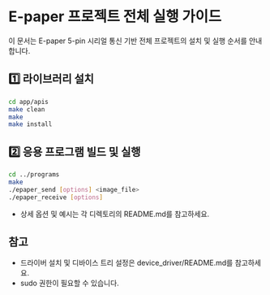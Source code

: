 # E-paper 프로젝트 전체 실행 가이드

이 문서는 E-paper 5-pin 시리얼 통신 기반 전체 프로젝트의 설치 및 실행 순서를 안내합니다.

## 1️⃣ 라이브러리 설치

```bash
cd app/apis
make clean
make
make install
```

## 2️⃣ 응용 프로그램 빌드 및 실행

```bash
cd ../programs
make
./epaper_send [options] <image_file>
./epaper_receive [options]
```

- 상세 옵션 및 예시는 각 디렉토리의 README.md를 참고하세요.

## 참고

- 드라이버 설치 및 디바이스 트리 설정은 device_driver/README.md를 참고하세요.
- sudo 권한이 필요할 수 있습니다.
